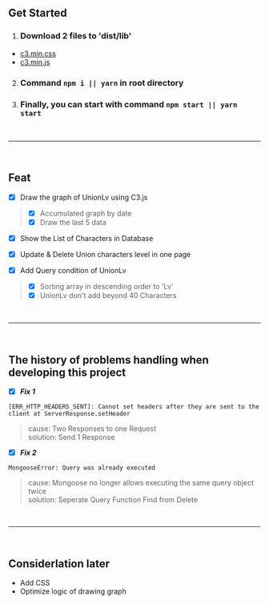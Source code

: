 ## Get Started
1. ### Download 2 files to 'dist/lib'
<ul>
    <li><a href="http://b1ix.net/post_inc/c3js/c3.css">c3.min.css</a><br></li>
    <li><a href="http://b1ix.net/post_inc/c3js/c3.js">c3.min.js</a><br></li>
</ul>

2. ### Command `npm i || yarn` in root directory

3. ### Finally, you can start with command `npm start || yarn start`

<br><hr><br>

## Feat

- [x] Draw the graph of UnionLv using C3.js
> - [x] Accumulated graph by date<br>
> - [x] Draw the last 5 data

- [x] Show the List of Characters in Database <br>

- [x] Update & Delete Union characters level in one page <br>

- [x] Add Query condition of UnionLv
> - [x] Sorting array in descending order to 'Lv' <br>
> - [x] UnionLv don't add beyond 40 Characters

<br><hr><br>

## The history of problems handling when developing this project

- [x] ***Fix 1***

```
[ERR_HTTP_HEADERS_SENT]: Cannot set headers after they are sent to the client at ServerResponse.setHeader
```

> cause: Two Responses to one Request <br>
> solution: Send 1 Response

- [x] ***Fix 2***

```
MongooseError: Query was already executed
```

> cause: Mongoose no longer allows executing the same query object twice <br>
> solution: Seperate Query Function Find from Delete

<br><hr><br>

## Considerlation later
<ul>
    <li>Add CSS</li>
    <li>Optimize logic of drawing graph</li>
</ul>